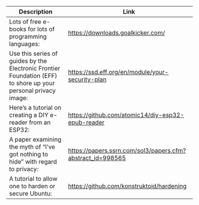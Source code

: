 Description | Link
------------ | ------------
Lots of free e-books for lots of programming languages: | https://downloads.goalkicker.com/
Use this series of guides by the Electronic Frontier Foundation (EFF) to shore up your personal privacy image: | https://ssd.eff.org/en/module/your-security-plan
Here’s a tutorial on creating a DIY e-reader from an ESP32: | https://github.com/atomic14/diy-esp32-epub-reader
A paper examining the myth of “I’ve got nothing to hide” with regard to privacy: | https://papers.ssrn.com/sol3/papers.cfm?abstract_id=998565
A tutorial to allow one to harden or secure Ubuntu: | https://github.com/konstruktoid/hardening
